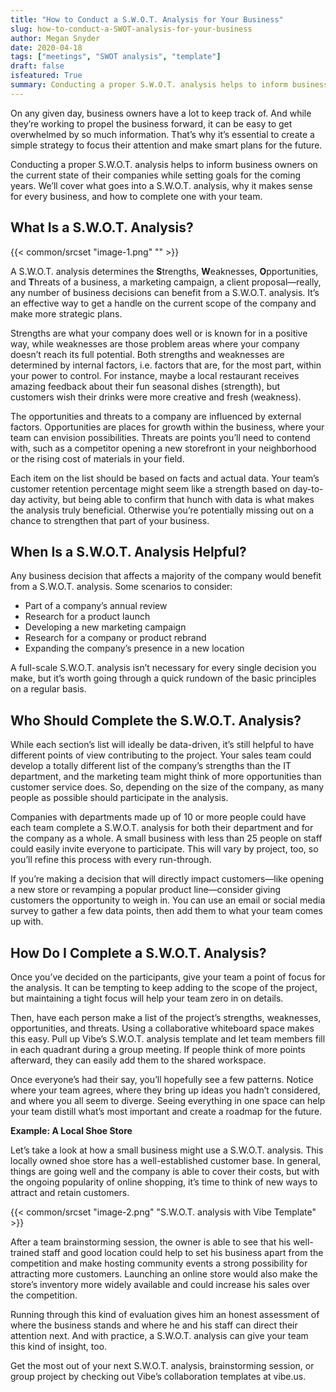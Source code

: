 ```yaml
---
title: "How to Conduct a S.W.O.T. Analysis for Your Business"
slug: how-to-conduct-a-SWOT-analysis-for-your-business
author: Megan Snyder
date: 2020-04-18
tags: ["meetings", "SWOT analysis", "template"]
draft: false
isfeatured: True
summary: Conducting a proper S.W.O.T. analysis helps to inform business owners on the current state of their companies while setting goals for the coming years.
---
```




On any given day, business owners have a lot to keep track of. And while they’re working to propel the business forward, it can be easy to get overwhelmed by so much information. That’s why it’s essential to create a simple strategy to focus their attention and make smart plans for the future.

Conducting a proper S.W.O.T. analysis helps to inform business owners on the current state of their companies while setting goals for the coming years. We’ll cover what goes into a S.W.O.T. analysis, why it makes sense for every business, and how to complete one with your team.


## What Is a S.W.O.T. Analysis?
{{< common/srcset "image-1.png" "" >}}


A S.W.O.T. analysis determines the **S**trengths, **W**eaknesses, **O**pportunities, and **T**hreats of a business, a marketing campaign, a client proposal—really, any number of business decisions can benefit from a S.W.O.T. analysis. It’s an effective way to get a handle on the current scope of the company and make more strategic plans.

Strengths are what your company does well or is known for in a positive way, while weaknesses are those problem areas where your company doesn’t reach its full potential. Both strengths and weaknesses are determined by internal factors, i.e. factors that are, for the most part, within your power to control. For instance, maybe a local restaurant receives amazing feedback about their fun seasonal dishes (strength), but customers wish their drinks were more creative and fresh (weakness).

The opportunities and threats to a company are influenced by external factors. Opportunities are places for growth within the business, where your team can envision possibilities. Threats are points you’ll need to contend with, such as a competitor opening a new storefront in your neighborhood or the rising cost of materials in your field.

Each item on the list should be based on facts and actual data. Your team’s customer retention percentage might seem like a strength based on day-to-day activity, but being able to confirm that hunch with data is what makes the analysis truly beneficial. Otherwise you’re potentially missing out on a chance to strengthen that part of your business.


## When Is a S.W.O.T. Analysis Helpful?

Any business decision that affects a majority of the company would benefit from a S.W.O.T. analysis. Some scenarios to consider:


- Part of a company’s annual review
- Research for a product launch
- Developing a new marketing campaign
- Research for a company or product rebrand
- Expanding the company’s presence in a new location

A full-scale S.W.O.T. analysis isn’t necessary for every single decision you make, but it’s worth going through a quick rundown of the basic principles on a regular basis. 


## Who Should Complete the S.W.O.T. Analysis?

While each section’s list will ideally be data-driven, it’s still helpful to have different points of view contributing to the project. Your sales team could develop a totally different list of the company’s strengths than the IT department, and the marketing team might think of more opportunities than customer service does. So, depending on the size of the company, as many people as possible should participate in the analysis.

Companies with departments made up of 10 or more people could have each team complete a S.W.O.T. analysis for both their department and for the company as a whole. A small business with less than 25 people on staff could easily invite everyone to participate. This will vary by project, too, so you’ll refine this process with every run-through.

If you’re making a decision that will directly impact customers—like opening a new store or revamping a popular product line—consider giving customers the opportunity to weigh in. You can use an email or social media survey to gather a few data points, then add them to what your team comes up with.


## How Do I Complete a S.W.O.T. Analysis?

Once you’ve decided on the participants, give your team a point of focus for the analysis. It can be tempting to keep adding to the scope of the project, but maintaining a tight focus will help your team zero in on details.

Then, have each person make a list of the project’s strengths, weaknesses, opportunities, and threats. Using a collaborative whiteboard space makes this easy. Pull up Vibe’s S.W.O.T. analysis template and let team members fill in each quadrant during a group meeting. If people think of more points afterward, they can easily add them to the shared workspace.

Once everyone’s had their say, you’ll hopefully see a few patterns. Notice where your team agrees, where they bring up ideas you hadn’t considered, and where you all seem to diverge. Seeing everything in one space can help your team distill what’s most important and create a roadmap for the future.

**Example: A Local Shoe Store**

Let’s take a look at how a small business might use a S.W.O.T. analysis. This locally owned shoe store has a well-established customer base. In general, things are going well and the company is able to cover their costs, but with the ongoing popularity of online shopping, it’s time to think of new ways to attract and retain customers.


{{< common/srcset "image-2.png" "S.W.O.T. analysis with Vibe Template" >}}


After a team brainstorming session, the owner is able to see that his well-trained staff and good location could help to set his business apart from the competition and make hosting community events a strong possibility for attracting more customers. Launching an online store would also make the store’s inventory more widely available and could increase his sales over the competition.

Running through this kind of evaluation gives him an honest assessment of where the business stands and where he and his staff can direct their attention next. And with practice, a S.W.O.T. analysis can give your team this kind of insight, too.

Get the most out of your next S.W.O.T. analysis, brainstorming session, or group project by checking out Vibe’s collaboration templates at vibe.us.
